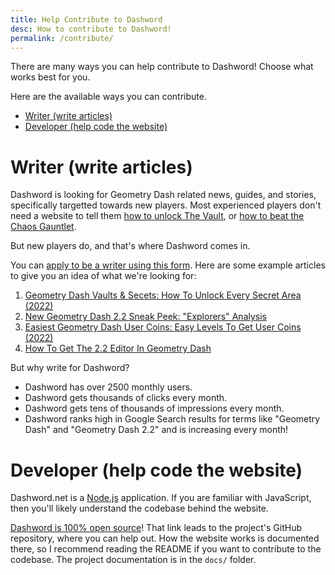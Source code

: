 ```yaml
---
title: Help Contribute to Dashword
desc: How to contribute to Dashword!
permalink: /contribute/
---
```


There are many ways you can help contribute to Dashword! Choose what works best for you.

Here are the available ways you can contribute.

- [Writer (write articles)](#writer-(write-articles))
- [Developer (help code the website)](#developer-(help-code-the-website))

# Writer (write articles)

Dashword is looking for Geometry Dash related news, guides, and stories, specifically targetted towards new players. Most experienced players don't need a website to tell them [how to unlock The Vault](/posts/geometry-dash-all-vaults-and-secrets-2022/), or [how to beat the Chaos Gauntlet](/posts/geometry-dash-how-to-beat-chaos-gauntlet-easy/).

But new players do, and that's where Dashword comes in.

You can [apply to be a writer using this form](https://forms.gle/GE4NmbumkzNQxntu7). Here are some example articles to give you an idea of what we're looking for:

1. [Geometry Dash Vaults & Secets: How To Unlock Every Secret Area (2022)](/posts/geometry-dash-all-vaults-and-secrets-2022/)
2. [New Geometry Dash 2.2 Sneak Peek: "Explorers" Analysis](/posts/geometry-dash-new-sneak-peek-analysis/)
3. [Easiest Geometry Dash User Coins: Easy Levels To Get User Coins (2022)](/posts/geometry-dash-how-to-get-user-coins-easy/)
4. [How To Get The 2.2 Editor In Geometry Dash](/posts/how-to-get-the-2-2-editor/)

But why write for Dashword?

- Dashword has over 2500 monthly users.
- Dashword gets thousands of clicks every month.
- Dashword gets tens of thousands of impressions every month.
- Dashword ranks high in Google Search results for terms like "Geometry Dash" and "Geometry Dash 2.2" and is increasing every month!

# Developer (help code the website)

Dashword.net is a [Node.js](https://nodejs.org/en/) application. If you are familiar with JavaScript, then you'll likely understand the codebase behind the website.

[Dashword is 100% open source](https://github.com/MoldyMacaroniX/dashword.net)! That link leads to the project's GitHub repository, where you can help out. How the website works is documented there, so I recommend reading the README if you want to contribute to the codebase. The project documentation is in the `docs/` folder.
